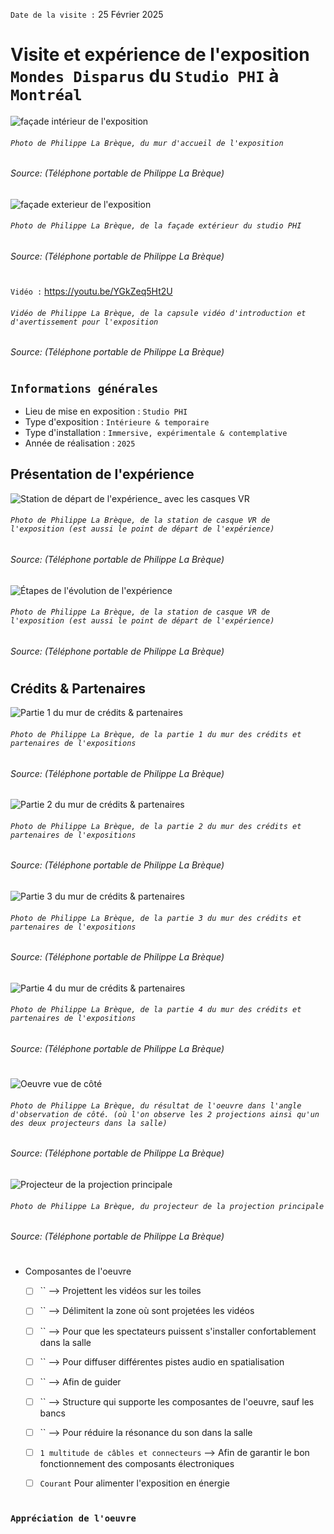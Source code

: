 `Date de la visite :` 25 Février 2025

# Visite et expérience de l'exposition `Mondes Disparus` du `Studio PHI` à `Montréal`

![façade intérieur de l'exposition](./media/facade_interieur_entree_photo_PLB.jpg)
###### `Photo de Philippe La Brèque, du mur d'accueil de l'exposition`

###### Source: (Téléphone portable de Philippe La Brèque)


![façade exterieur de l'exposition](./media/facade_exterieur_entree_photo_PLB.jpg)
###### `Photo de Philippe La Brèque, de la façade extérieur du studio PHI`

###### Source: (Téléphone portable de Philippe La Brèque)

#

`Vidéo :` https://youtu.be/YGkZeq5Ht2U
###### `Vidéo de Philippe La Brèque, de la capsule vidéo d'introduction et d'avertissement pour l'exposition`

###### Source: (Téléphone portable de Philippe La Brèque)

#

## `Informations générales`

- Lieu de mise en exposition : `Studio PHI`
- Type d'exposition : `Intérieure & temporaire`
- Type d'installation : `Immersive, expérimentale & contemplative`
- Année de réalisation : `2025`

## Présentation de l'expérience


![Station de départ de l'expérience_ avec les casques VR](./media/depart_station_casque_vr_photo_PLB.jpg)
###### `Photo de Philippe La Brèque, de la station de casque VR de l'exposition (est aussi le point de départ de l'expérience)`

###### Source: (Téléphone portable de Philippe La Brèque)

![Étapes de l'évolution de l'expérience](./media/etape_experience_vr_photo_PLB.jpg)
###### `Photo de Philippe La Brèque, de la station de casque VR de l'exposition (est aussi le point de départ de l'expérience)`

###### Source: (Téléphone portable de Philippe La Brèque)



#

## Crédits & Partenaires

![Partie 1 du mur de crédits & partenaires](./media/mur_credit_partie1_photo_PLB.jpg)
###### `Photo de Philippe La Brèque, de la partie 1 du mur des crédits et partenaires de l'expositions`

###### Source: (Téléphone portable de Philippe La Brèque)


![Partie 2 du mur de crédits & partenaires](./media/mur_credit_partie2_photo_PLB.jpg)
###### `Photo de Philippe La Brèque, de la partie 2 du mur des crédits et partenaires de l'expositions`

###### Source: (Téléphone portable de Philippe La Brèque)

![Partie 3 du mur de crédits & partenaires](./media/mur_credit_partie3_photo_PLB.jpg)
###### `Photo de Philippe La Brèque, de la partie 3 du mur des crédits et partenaires de l'expositions`

###### Source: (Téléphone portable de Philippe La Brèque)
![Partie 4 du mur de crédits & partenaires](./media/mur_credit_partie4_photo_PLB.jpg)
###### `Photo de Philippe La Brèque, de la partie 4 du mur des crédits et partenaires de l'expositions`

###### Source: (Téléphone portable de Philippe La Brèque)

#







![Oeuvre vue de côté](./media/superposition_2_projection_photo_PLB.jpg)
###### `Photo de Philippe La Brèque, du résultat de l'oeuvre dans l'angle d'observation de côté. (où l'on observe les 2 projections ainsi qu'un des deux projecteurs dans la salle)`

###### Source: (Téléphone portable de Philippe La Brèque)

![Projecteur de la projection principale](./media/projecteur_photo_PLB.jpg)
###### `Photo de Philippe La Brèque, du projecteur de la projection principale`

###### Source: (Téléphone portable de Philippe La Brèque)


#


- Composantes de l'oeuvre
  - [ ] `` --> Projettent les vidéos sur les toiles
  - [ ] `` --> Délimitent la zone où sont projetées les vidéos
  - [ ] `` --> Pour que les spectateurs puissent s'installer confortablement dans la salle
  - [ ] `` --> Pour diffuser différentes pistes audio en spatialisation
  - [ ] `` --> Afin de guider
  - [ ] `` --> Structure qui supporte les composantes de l'oeuvre, sauf les bancs
  - [ ] `` --> Pour réduire la résonance du son dans la salle
  - [ ] `1 multitude de câbles et connecteurs` --> Afin de garantir le bon fonctionnement des composants électroniques
  - [ ] `Courant` Pour alimenter l'exposition en énergie



#






### `Appréciation de l'oeuvre`






